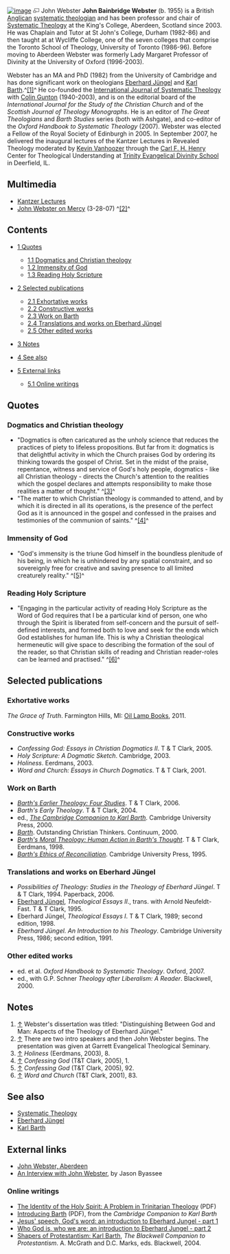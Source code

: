 [![image](images/d/d8/Webster.jpeg.pagespeed.ce.5EdN5p_lUj.jpg)](http://www.theopedia.com/File:Webster.jpeg)
[![image](data:image/png;base64,iVBORw0KGgoAAAANSUhEUgAAAA8AAAALCAAAAACFLIiAAAAAAnRSTlMA/1uRIrUAAABPSURBVAjXY/j///+5vXDwjAHIr26ZAgXZe8H8a/+hoIcw/9nevdVL9+79DuPvzQYZFPUezu8BMZLXgkExnD8HAu6hqv//n+HZVjD4DuUDAKlChD3fj6aPAAAAAElFTkSuQmCC)](http://www.theopedia.com/File:Webster.jpeg "Enlarge")
John Webster
**John Bainbridge Webster** (b. 1955) is a British
[Anglican](Anglican "Anglican")
[systematic theologian](Systematic_theology "Systematic theology")
and has been professor and chair of
[Systematic Theology](Systematic_Theology "Systematic Theology") at
the King's College, Aberdeen, Scotland since 2003. He was Chaplain
and Tutor at St John's College, Durham (1982-86) and then taught at
at Wycliffe College, one of the seven colleges that comprise the
Toronto School of Theology, University of Toronto (1986-96). Before
moving to Aberdeen Webster was formerly Lady Margaret Professor of
Divinity at the University of Oxford (1996-2003).

Webster has an MA and PhD (1982) from the University of Cambridge
and has done significant work on theologians
[Eberhard Jüngel](Eberhard_Jüngel "Eberhard Jüngel") and
[Karl Barth](Karl_Barth "Karl Barth").^[[1]](#note-0)^ He
co-founded the
[International Journal of Systematic Theology](http://www.blackwellpublishing.com/journal.asp?ref=1463-1652)
with [Colin Gunton](Colin_Gunton "Colin Gunton") (1940-2003), and
is on the editorial board of the
*International Journal for the Study of the Christian Church* and
of the *Scottish Journal of Theology Monographs*. He is an editor
of *The Great Theologians* and *Barth Studies* series (both with
Ashgate), and co-editor of the
*Oxford Handbook to Systematic Theology* (2007). Webster was
elected a Fellow of the Royal Society of Edinburgh in 2005. In
September 2007, he delivered the inaugural lectures of the Kantzer
Lectures in Revealed Theology moderated by
[Kevin Vanhoozer](Kevin_Vanhoozer "Kevin Vanhoozer") through the
[Carl F. H. Henry](Carl_F._H._Henry "Carl F. H. Henry") Center for
Theological Understanding at
[Trinity Evangelical Divinity School](Trinity_Evangelical_Divinity_School "Trinity Evangelical Divinity School")
in Deerfield, IL.

## Multimedia

-   [Kantzer Lectures](http://www.henrycenter.org/audio.php?link=kantzerlectures)
-   [John Webster on Mercy](http://www.switchpod.com/users/jordanbarrett/JohnWebsterMercy32807Garrett.m4a)
    (3-28-07) ^[[2]](#note-1)^

## Contents

-   [1 Quotes](#Quotes)
    -   [1.1 Dogmatics and Christian theology](#Dogmatics_and_Christian_theology)
    -   [1.2 Immensity of God](#Immensity_of_God)
    -   [1.3 Reading Holy Scripture](#Reading_Holy_Scripture)

-   [2 Selected publications](#Selected_publications)
    -   [2.1 Exhortative works](#Exhortative_works)
    -   [2.2 Constructive works](#Constructive_works)
    -   [2.3 Work on Barth](#Work_on_Barth)
    -   [2.4 Translations and works on Eberhard Jüngel](#Translations_and_works_on_Eberhard_J.C3.BCngel)
    -   [2.5 Other edited works](#Other_edited_works)

-   [3 Notes](#Notes)
-   [4 See also](#See_also)
-   [5 External links](#External_links)
    -   [5.1 Online writings](#Online_writings)


## Quotes

### Dogmatics and Christian theology

-   "Dogmatics is often caricatured as the unholy science that
    reduces the practices of piety to lifeless propositions. But far
    from it: dogmatics is that delightful activity in which the Church
    praises God by ordering its thinking towards the gospel of Christ.
    Set in the midst of the praise, repentance, witness and service of
    God's holy people, dogmatics - like all Christian theology -
    directs the Church's attention to the realities which the gospel
    declares and attempts responsibility to make those realities a
    matter of thought." ^[[3]](#note-2)^
-   "The matter to which Christian theology is commanded to attend,
    and by which it is directed in all its operations, is the presence
    of the perfect God as it is announced in the gospel and confessed
    in the praises and testimonies of the communion of saints."
    ^[[4]](#note-3)^

### Immensity of God

-   "God's immensity is the triune God himself in the boundless
    plenitude of his being, in which he is unhindered by any spatial
    constraint, and so sovereignly free for creative and saving
    presence to all limited creaturely reality." ^[[5]](#note-4)^

### Reading Holy Scripture

-   "Engaging in the particular activity of reading Holy Scripture
    as the Word of God requires that I be a particular kind of person,
    one who through the Spirit is liberated from self-concern and the
    pursuit of self-defined interests, and formed both to love and seek
    for the ends which God establishes for human life. This is why a
    Christian theological hermeneutic will give space to describing the
    formation of the soul of the reader, so that Christian skills of
    reading and Christian reader-roles can be learned and practised."
    ^[[6]](#note-5)^

## Selected publications

### Exhortative works

*The Grace of Truth*. Farmington Hills, MI:
[Oil Lamp Books](http://olbooks.com), 2011.

### Constructive works

-   *Confessing God: Essays in Christian Dogmatics II*. T & T
    Clark, 2005.
-   *Holy Scripture: A Dogmatic Sketch*. Cambridge, 2003.
-   *Holiness*. Eerdmans, 2003.
-   *Word and Church: Essays in Church Dogmatics*. T & T Clark,
    2001.

### Work on Barth

-   *[Barth's Earlier Theology: Four Studies](http://books.google.ca/books?id=IrDF5Vuvem8C&printsec=frontcover&client=firefox-a#PPR5,M1)*.
    T & T Clark, 2006.
-   *Barth's Early Theology*. T & T Clark, 2004.
-   ed.,
    *[The Cambridge Companion to Karl Barth](http://books.google.ca/books?id=u-hzSdyXJnQC&printsec=frontcover)*.
    Cambridge University Press, 2000.
-   *[Barth](http://books.google.ca/books?id=NaliwgoZbOAC&printsec=frontcover&client=firefox-a)*.
    Outstanding Christian Thinkers. Continuum, 2000.
-   *[Barth's Moral Theology: Human Action in Barth's Thought](http://books.google.ca/books?id=uLn9T7qXyFwC&printsec=frontcover&client=firefox-a)*.
    T & T Clark, Eerdmans, 1998.
-   *[Barth's Ethics of Reconciliation](http://books.google.ca/books?id=ZR32vgAVM44C&printsec=frontcover&client=firefox-a)*.
    Cambridge University Press, 1995.

### Translations and works on Eberhard Jüngel

-   *Possibilities of Theology: Studies in the Theology of Eberhard Jüngel*.
    T & T Clark, 1994. Paperback, 2006.
-   [Eberhard Jüngel](Eberhard_Jüngel "Eberhard Jüngel"),
    *Theological Essays II*., trans. with Arnold Neufeldt-Fast. T & T
    Clark, 1995.
-   Eberhard Jüngel, *Theological Essays I*. T & T Clark, 1989;
    second edition, 1998.
-   *Eberhard Jüngel. An Introduction to his Theology*. Cambridge
    University Press, 1986; second edition, 1991.

### Other edited works

-   ed. et al. *Oxford Handbook to Systematic Theology*. Oxford,
    2007.
-   ed., with G.P. Schner *Theology after Liberalism: A Reader*.
    Blackwell, 2000.

## Notes

1.  [↑](#ref-0) Webster's dissertation was titled: "Distinguishing
    Between God and Man: Aspects of the Theology of Eberhard Jüngel."
2.  [↑](#ref-1) There are two intro speakers and then John Webster
    begins. The presentation was given at Garrett Evangelical
    Theological Seminary.
3.  [↑](#ref-2) *Holiness* (Eerdmans, 2003), 8.
4.  [↑](#ref-3) *Confessing God* (T&T Clark, 2005), 1.
5.  [↑](#ref-4) *Confessing God* (T&T Clark, 2005), 92.
6.  [↑](#ref-5) *Word and Church* (T&T Clark, 2001), 83.

## See also

-   [Systematic Theology](Systematic_Theology "Systematic Theology")
-   [Eberhard Jüngel](Eberhard_Jüngel "Eberhard Jüngel")
-   [Karl Barth](Karl_Barth "Karl Barth")

## External links

-   [John Webster, Aberdeen](http://www.abdn.ac.uk/divinity/staff/details.php?id=j.webster)
-   [An Interview with John Webster](http://www.religion-online.org/showarticle.asp?title=3553),
    by Jason Byassee

### Online writings

-   [The Identity of the Holy Spirit: A Problem in Trinitarian Theology](http://www.theologicalstudies.org.uk/pdf/holyspirit_webster.pdf)
    (PDF)
-   [Introducing Barth](http://assets.cambridge.org/052158/4760/sample/0521584760WS.pdf)
    (PDF), from the *Cambridge Companion to Karl Barth*
-   [Jesus' speech, God's word: an introduction to Eberhard Jungel - part 1](http://www.findarticles.com/p/articles/mi_m1058/is_n35_v112/ai_17856338)
-   [Who God is, who we are: an introduction to Eberhard Jungel - part 2](http://www.findarticles.com/p/articles/mi_m1058/is_n36_v112/ai_17927592)
-   [Shapers of Protestantism: Karl Barth](http://books.google.ca/books?id=2H0LCSVcA6kC&printsec=frontcover#PPA83,M1),
    *The Blackwell Companion to Protestantism*. A. McGrath and D.C.
    Marks, eds. Blackwell, 2004.



